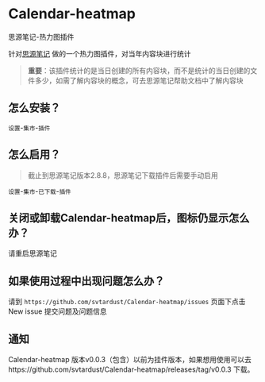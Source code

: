 # Calendar-heatmap
思源笔记-热力图插件

针对[思源笔记](https://b3log.org/siyuan/) 做的一个热力图插件，对当年内容块进行统计

> **重要**：该插件统计的是当日创建的所有内容块，而不是统计的当日创建的文件多少，如需了解内容块的概念，可去思源笔记帮助文档中了解内容块

## 怎么安装？

`设置`-`集市`-`插件`

## 怎么启用？

> 截止到思源笔记版本2.8.8，思源笔记下载插件后需要手动启用

`设置`-`集市`-`已下载`-`插件`

## 关闭或卸载Calendar-heatmap后，图标仍显示怎么办？

请重启思源笔记

## 如果使用过程中出现问题怎么办？

请到 `https://github.com/svtardust/Calendar-heatmap/issues` 页面下点击New issue 提交问题及问题信息

## 通知
Calendar-heatmap 版本v0.0.3（包含）以前为挂件版本，如果想用使用可以去https://github.com/svtardust/Calendar-heatmap/releases/tag/v0.0.3
下载。
